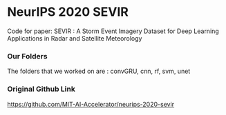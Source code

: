 # NeurIPS 2020 SEVIR
Code for paper: SEVIR : A Storm Event Imagery Dataset for Deep Learning Applications in Radar and Satellite Meteorology

### Our Folders
The folders that we worked on are : convGRU, cnn, rf, svm, unet 

### Original Github Link
https://github.com/MIT-AI-Accelerator/neurips-2020-sevir
